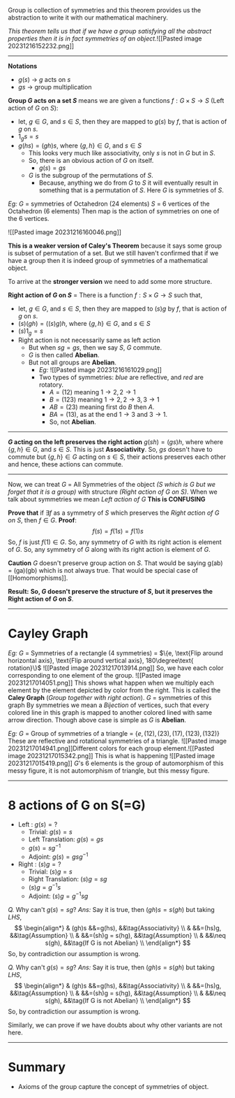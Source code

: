 Group is collection of symmetries and this theorem provides us the abstraction to write it with our mathematical machinery.

*This theorem tells us that if we have a group satisfying all the abstract properties then it is in fact symmetries of an object.*![[Pasted image 20231216152232.png]]

***
**Notations**
- $g(s)$ -> $g$ acts on $s$
- $gs$ -> group multiplication

**Group $G$ acts on a set $S$** means we are given a functions $f: G\times S \to S$ (Left action of $G$ on $S$):
- let, $g \in G$, and $s \in S$, then they are mapped to $g(s)$ by $f$, that is action of $g$ on $s$.
- $1_gs = s$
- $g(hs) = (gh)s$, where $\{g, h\} \in G$, and $s \in S$
	- This looks very much like associativity, only $s$ is not in $G$ but in $S$.
	- So, there is an obvious action of $G$ on itself.
		- $g(s) = gs$
	- $G$ is the subgroup of the permutations of $S$.
		- Because, anything we do from $G$ to $S$ it will eventually result in something that is a permutation of $S$.
Here $G$ is symmetries of $S$.

*Eg:* $G$ = symmetries of Octahedron ($24$ elements)
$S$ = 6 vertices of the Octahedron ($6$ elements)
Then map is the action of symmetries on one of the $6$ vertices.

![[Pasted image 20231216160046.png]]

**This is a weaker version of Caley's Theorem** because it says some group is subset of permutation of a set. But we still haven't confirmed that if we have a group then it is indeed group of symmetries of a mathematical object.

To arrive at the **stronger version** we need to add some more structure.

**Right action of $G$ on $S$** = There is a function $f: S \times G \to S$ such that,
- let, $g \in G$, and $s \in S$, then they are mapped to $(s)g$ by $f$, that is action of $g$ on $s$.
- $(s) (gh) = ((s)g) h$, where $\{g, h\} \in G$, and $s \in S$
- $(s)1_g=s$
- Right action is not necessarily same as left action
	- But when $sg = gs$, then we say $S$, $G$ commute.
	- $G$ is then called **Abelian**.
	- But not all groups are **Abelian**.
		- *Eg:*  ![[Pasted image 20231216161029.png]]
		- Two types of symmetries: *blue* are reflective, and *red* are rotatory.
			- $A = (12)$ meaning $1 \to 2, 2 \to 1$
			- $B = (123)$ meaning $1 \to 2, 2 \to 3, 3 \to 1$
			- $AB = (23)$ meaning first do $B$ then $A$.
			- $BA = (13)$, as at the end $1 \to 3$ and $3 \to 1$.
			- So, not **Abelian**.
***
**$G$ acting on the left preserves the right action**
$g(sh) = (gs)h$, where where $\{g, h\} \in G$, and $s \in S$. This is just **Associativity**. So, $gs$ doesn't have to commute but $\{g, h\} \in G$ acting on $s \in S$, their actions preserves each other and hence, these actions can commute.
***
Now, we can treat $G$ = All Symmetries of the object *($S$ which is $G$ but we forget that it is a group)* with structure *(Right action of $G$ on $S$)*.
When we talk about symmetries we mean *Left action of $G$*
**This is CONFUSING**

**Prove that** if $\exists f$ as a symmetry of $S$ which preserves the *Right action of $G$ on $S$*, then $f \in G$.
**Proof**: $$f(s) = f(1s) = f(1)s$$
So, $f$ is just $f(1) \in G$. So, any symmetry of $G$ with its right action is element of $G$. So, any symmetry of $G$ along with its right action is element of $G$.

**Caution** $G$ doesn't preserve group action on $S$. That would be saying g(ab) = (ga)(gb) which is not always true. That would be special case of [[Homomorphisms]].

**Result:**
**So, $G$ doesn't preserve the structure of $S$, but it preserves the Right action of $G$ on $S$**.
***
# Cayley Graph

*Eg:* $G$ = Symmetries of a rectangle ($4$ symmetries) = $\{e, \text{Flip around horizontal axis}, \text{Flip around vertical axis}, 180\degree\text{ rotation}\}$
![[Pasted image 20231217013914.png]]
So, we have each color corresponding to one element of the group. ![[Pasted image 20231217014051.png]] This shows what happen when we multiply each element by the element depicted by color from the right. This is called the **Caley Graph** (*Group together with right action*).
$G$ = symmetries of this graph
By symmetries we mean a *Bijection* of vertices, such that every colored line in this graph is mapped to another colored lined with same arrow direction.
Though above case is simple as $G$ is **Abelian**.


*Eg:* $G$ = Group of symmetries of a triangle = $\{e, (12), (23), (17), (123), (132)\}$
These are reflective and rotational symmetries of a triangle.
![[Pasted image 20231217014941.png]]Different colors for each group element.![[Pasted image 20231217015342.png]] This is what is happening ![[Pasted image 20231217015419.png]]
$G$'s $6$ elements is the group of automorphism of this messy figure, it is not automorphism of triangle, but this messy figure.
***
# 8 actions of G on S(=G)
- Left : $g(s) = ?$
	- Trivial: $g(s) = s$
	- Left Translation: $g(s) = gs$
	- $g(s) = sg^{-1}$
	- Adjoint: $g(s) = gsg^{-1}$
- Right : $(s)g = ?$
	- Trivial: $(s)g = s$
	- Right Translation: $(s)g = sg$
	- $(s)g = g^{-1}s$
	- Adjoint: $(s)g = g^{-1}sg$

*Q.* Why can't $g(s) = sg$?
*Ans:* Say it is true,
then $(gh)s = s(gh)$
but taking $LHS$, 
$$
\begin{align*}
& (gh)s &&=g(hs), &&\tag{Associativity} \\
& &&=(hs)g, &&\tag{Assumption} \\
& &&=(sh)g = s(hg), &&\tag{Assumption} \\
& &&\neq s(gh), &&\tag{If G is not Abelian} \\
\end{align*}
$$
So, by contradiction our assumption is wrong.

*Q.* Why can't $g(s) = sg$?
*Ans:* Say it is true,
then $(gh)s = s(gh)$
but taking $LHS$, 
$$
\begin{align*}
& (gh)s &&=g(hs), &&\tag{Associativity} \\
& &&=(hs)g, &&\tag{Assumption} \\
& &&=(sh)g = s(hg), &&\tag{Assumption} \\
& &&\neq s(gh), &&\tag{If G is not Abelian} \\
\end{align*}
$$
So, by contradiction our assumption is wrong.

Similarly, we can prove if we have doubts about why other variants are not here.
***
# Summary

- Axioms of the group capture the concept of symmetries of object.







